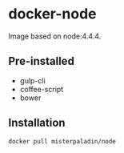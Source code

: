 # docker-node

Image based on node:4.4.4.

## Pre-installed
- gulp-cli
- coffee-script
- bower

## Installation

```
docker pull misterpaladin/node
```